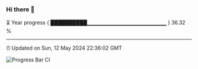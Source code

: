 ### Hi there 👋

⏳ Year progress { ██████████▁▁▁▁▁▁▁▁▁▁▁▁▁▁▁▁▁▁▁▁ } 36.32 %

---

⏰ Updated on Sun, 12 May 2024 22:36:02 GMT

![Progress Bar CI](https://github.com/IshwaranRudhara/GIT-ACTION/workflows/Progress%20Bar%20CI/badge.svg)
